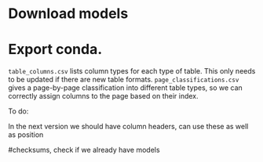 # Download models

# Export conda.


`table_columns.csv` lists column types for each type of table. This only needs to be updated if there are new table formats. `page_classifications.csv` gives a page-by-page classification into different table types, so we can correctly assign columns to the page based on their index.


To do:

In the next version we should have column headers, can use these as well as position


#checksums, check if we already have models